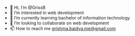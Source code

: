 - 👋 Hi, I’m @GrissB
- 👀 I’m interested in web development
- 🌱 I’m currently learning bachelor of information technology
- 💞️ I’m looking to collaborate on web development
- 📫 How to reach me grishma.baidya.me@gmail.com

<!---
GrissB/GrissB is a ✨ special ✨ repository because its `README.md` (this file) appears on your GitHub profile.
You can click the Preview link to take a look at your changes.
--->
